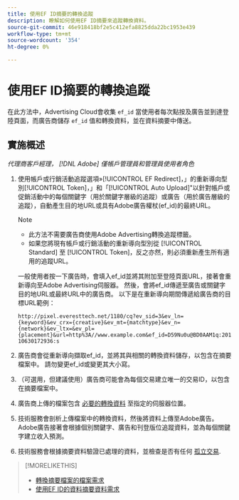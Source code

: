 ```yaml
---
title: 使用EF ID摘要的轉換追蹤
description: 瞭解如何使用EF ID摘要來追蹤轉換資料。
source-git-commit: 46e918418bf2e5c412efa8825dda22bc1953e439
workflow-type: tm+mt
source-wordcount: '354'
ht-degree: 0%

---
```


# 使用EF ID摘要的轉換追蹤

在此方法中，Advertising Cloud會收集 `ef_id` 當使用者每次點按及廣告並到達登陸頁面，而廣告商儲存 `ef_id` 值和轉換資料，並在資料摘要中傳送。

## 實施概述

*代理商客戶經理， [!DNL Adobe] 僅帳戶管理員和管理員使用者角色*

1. 使用帳戶或行銷活動追蹤選項»[!UICONTROL EF Redirect]，」的重新導向型別[!UICONTROL Token]，」和「[!UICONTROL Auto Upload]&quot;以針對帳戶或促銷活動中的每個關鍵字（用於關鍵字層級的追蹤）或廣告（用於廣告層級的追蹤），自動產生目的地URL或具有Adobe廣告權杖(ef_id)的最終URL。

   >[!NOTE]
   >* 此方法不需要廣告商使用Adobe Advertising轉換追蹤標籤。
   >* 如果您將現有帳戶或行銷活動的重新導向型別從 [!UICONTROL Standard] 至 [!UICONTROL Token]，反之亦然，則必須重新產生所有適用的追蹤URL。

   一般使用者按一下廣告時，會填入ef_id並將其附加至登陸頁面URL，接著會重新導向至Adobe Advertising伺服器。 然後，會將ef_id傳遞至廣告或關鍵字目的地URL或最終URL中的廣告商。 以下是在重新導向期間傳遞給廣告商的目標URL範例：

   `http://pixel.everesttech.net/1180/cq?ev_sid=3&ev_ln={keyword}&ev_crx={creative}&ev_mt={matchtype}&ev_n={network}&ev_ltx=&ev_pl={placement}&url=http%3A//www.example.com&ef_id=D59Nu0u@BD0AAM1q:20110630172936:s`

1. 廣告商會從重新導向擷取ef_id，並將其與相關的轉換資料儲存，以包含在摘要檔案中。 請勿變更ef_id或變更其大小寫。

1. （可選用，但建議使用）廣告商可能會為每個交易建立唯一的交易ID，以包含在摘要檔案中。

1. 廣告商上傳的檔案包含 [必要的轉換資料](/help/search-social-commerce/tracking/feed-ef-id-data-requirements.md) 至指定的伺服器位置。

1. 技術服務會剖析上傳檔案中的轉換資料，然後將資料上傳至Adobe廣告。 Adobe廣告接著會根據個別關鍵字、廣告和刊登版位追蹤資料，並為每個關鍵字建立收入預測。

1. 技術服務會根據摘要資料驗證已處理的資料，並檢查是否有任何 [孤立交易](/help/search-social-commerce/glossary.md#o-p).

>[!MORELIKETHIS]
>
>* [轉換摘要檔案的檔案需求](feed-file-requirements.md)
>* [使用EF ID的資料摘要資料需求](/help/search-social-commerce/tracking/feed-ef-id-data-requirements.md)


